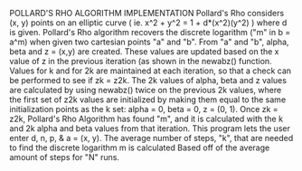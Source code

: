 POLLARD'S RHO ALGORITHM IMPLEMENTATION
	Pollard's Rho considers (x, y) points on an elliptic curve ( ie. x^2 + y^2 = 1 + d*(x^2)(y^2) )
where d is given. Pollard's Rho algorithm recovers the discrete logarithm ("m" in b = a^m) when
given two cartesian points "a" and "b".  From "a" and "b", alpha, beta and z = (x,y) are created.
These values are updated based on the x value of z in the previous iteration (as shown in the
newabz() function. Values for k and for 2k are maintained at each iteration, so that a check can
be performed to see if zk = z2k. The 2k values of alpha, beta and z values are calculated by
using newabz() twice on the previous 2k values, where the first set of z2k values are initialized
by making them equal to the same initialization points as the k set: alpha = 0, beta = 0, z = (0, 1).
Once zk = z2k, Pollard's Rho Algorithm has found "m", and it is calculated with the k and 2k alpha
and beta values from that iteration.
	This program lets the user enter d, n, p, & a = (x, y).  The average number of steps, "k", that are
needed to find the discrete logarithm m is calculated Based off of the average amount of steps for
"N" runs.
